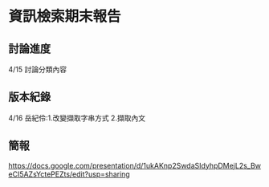 # 資訊檢索期末報告
## 討論進度
4/15 討論分類內容

## 版本紀錄
4/16 岳紀伶:1.改變擷取字串方式 2.擷取內文

## 簡報
https://docs.google.com/presentation/d/1ukAKnp2SwdaSIdyhpDMejL2s_BweCI5AZsYctePEZts/edit?usp=sharing

